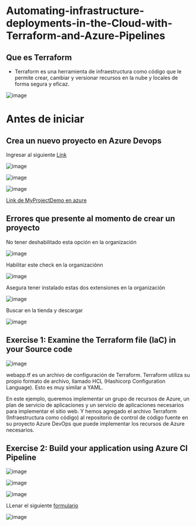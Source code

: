 # Automating-infrastructure-deployments-in-the-Cloud-with-Terraform-and-Azure-Pipelines

## Que es Terraform
- Terraform es una herramienta de infraestructura como código que le permite crear, cambiar y versionar recursos en la nube y locales de forma segura y eficaz.
  
 ![image](https://github.com/JuanDpr99/Automating-infrastructure-deployments-in-the-Cloud-with-Terraform-and-Azure-Pipelines/assets/77819591/d3b3521f-5b61-4cec-862d-a34fa4eb60bd)

# Antes de iniciar
## Crea un nuevo proyecto en Azure Devops 

Ingresar al siguiente [Link](https://azuredevopsdemogenerator.azurewebsites.net/?TemplateId=77382&Name=Terraform)

![image](https://github.com/JuanDpr99/Automating-infrastructure-deployments-in-the-Cloud-with-Terraform-and-Azure-Pipelines/assets/77819591/a7bce872-9df5-4b05-8326-fa472cf952b7)

![image](https://github.com/JuanDpr99/Automating-infrastructure-deployments-in-the-Cloud-with-Terraform-and-Azure-Pipelines/assets/77819591/54078c53-f71e-4fcf-9fb4-7f31fba24f61)

![image](https://github.com/JuanDpr99/Automating-infrastructure-deployments-in-the-Cloud-with-Terraform-and-Azure-Pipelines/assets/77819591/ab348ae4-f292-46c8-a4b4-4412943c4e5c)

[Link de MyProjectDemo en azure](https://dev.azure.com/CVDS-Parroquiano/MyProjectDemo)




## Errores que presente al momento de crear un proyecto

No tener deshabilitado esta opción en la organización 

![image](https://github.com/JuanDpr99/Automating-infrastructure-deployments-in-the-Cloud-with-Terraform-and-Azure-Pipelines/assets/77819591/8ca760fb-57e0-4327-9bd1-88173490459c)


Habilitar este check en la organizaciónn

![image](https://github.com/JuanDpr99/Automating-infrastructure-deployments-in-the-Cloud-with-Terraform-and-Azure-Pipelines/assets/77819591/a7f2f5d6-6478-4bd1-a207-323690bd6d0b)

Asegura tener instalado estas dos extensiones en la organización 

![image](https://github.com/JuanDpr99/Automating-infrastructure-deployments-in-the-Cloud-with-Terraform-and-Azure-Pipelines/assets/77819591/5dbb7f52-de5d-4165-b0aa-7a8af45930e5)


Buscar en la tienda y descargar

![image](https://github.com/JuanDpr99/Automating-infrastructure-deployments-in-the-Cloud-with-Terraform-and-Azure-Pipelines/assets/77819591/7cd046bf-eb7f-4493-8cb4-9a11ac9c8197)


## Exercise 1: Examine the Terraform file (IaC) in your Source code

![image](https://github.com/JuanDpr99/Automating-infrastructure-deployments-in-the-Cloud-with-Terraform-and-Azure-Pipelines/assets/77819591/86b8e565-9915-49a1-9c4a-21d7845e593b)

webapp.tf es un archivo de configuración de Terraform. Terraform utiliza su propio formato de archivo, llamado HCL (Hashicorp Configuration Language). Esto es muy similar a YAML.

En este ejemplo, queremos implementar un grupo de recursos de Azure, un plan de servicio de aplicaciones y un servicio de aplicaciones necesarios para implementar el sitio web. Y hemos agregado el archivo Terraform (Infraestructura como código) al repositorio de control de código fuente en su proyecto Azure DevOps que puede implementar los recursos de Azure necesarios.


## Exercise 2: Build your application using Azure CI Pipeline

![image](https://github.com/JuanDpr99/Automating-infrastructure-deployments-in-the-Cloud-with-Terraform-and-Azure-Pipelines/assets/77819591/b34bd4ee-bb8a-47ac-98cb-dd117849880f)


![image](https://github.com/JuanDpr99/Automating-infrastructure-deployments-in-the-Cloud-with-Terraform-and-Azure-Pipelines/assets/77819591/c60d5779-3ef7-4e21-8c34-f9161e4bd67b)

![image](https://github.com/JuanDpr99/Automating-infrastructure-deployments-in-the-Cloud-with-Terraform-and-Azure-Pipelines/assets/77819591/381396d6-4d69-476a-8b51-b6577df0b3b6)


LLenar el siguiente [formulario](https://forms.office.com/pages/responsepage.aspx?id=v4j5cvGGr0GRqy180BHbR5zsR558741CrNi6q8iTpANURUhKMVA3WE4wMFhHRExTVlpET1BEMlZSTCQlQCN0PWcu) 

![image](https://github.com/JuanDpr99/Automating-infrastructure-deployments-in-the-Cloud-with-Terraform-and-Azure-Pipelines/assets/77819591/3f5adf7f-efb2-45d8-8eba-00a456a5a90f)





